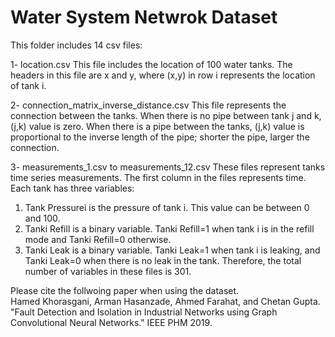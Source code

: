 # Water System Netwrok Dataset
This folder includes 14 csv files:

1-	location.csv
This file includes the location of 100 water tanks. The headers in this file are x and y, where (x,y) in row i represents the location of tank i.

2-	connection_matrix_inverse_distance.csv
This file represents the connection between the tanks. When there is no pipe between tank j and k, (j,k) value is zero. When there is a pipe between the tanks, (j,k) value is proportional to the inverse length of the pipe; shorter the pipe, larger the connection. 

3-	measurements_1.csv to measurements_12.csv
These files represent tanks time series measurements. The first column in the files represents time. Each tank has three variables:
  1)	Tank Pressurei is the pressure of tank i. This value can be between 0 and 100. 
  2)	Tanki Refill is a binary variable. Tanki Refill=1 when tank i is in the refill mode and Tanki Refill=0 otherwise.
  3)	Tanki Leak is a binary variable. Tanki Leak=1 when tank i is leaking, and Tanki Leak=0 when there is no leak in the tank. 
Therefore, the total number of variables in these files is 301. 

Please cite the follwoing paper when using the dataset.  
Hamed Khorasgani, Arman Hasanzade, Ahmed Farahat, and Chetan Gupta. "Fault Detection and Isolation in Industrial Networks
using Graph Convolutional Neural Networks." IEEE PHM 2019.
